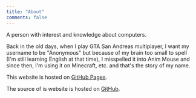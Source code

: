 ```yaml
---
title: "About"
comments: false
---
```

A person with interest and knowledge about computers.

Back in the old days, when I play GTA San Andreas multiplayer, I want my username to be "Anonymous" but because of my brain too small to spell (I'm still learning English at that time), I misspelled it into Anim Mouse and since then, I'm using it on Minecraft, etc. and that's the story of my name.

This website is hosted on [GitHub Pages](https://pages.github.com/).

The source of is website is hosted on [GitHub](https://github.com/AnimMouse/animmouse-website).